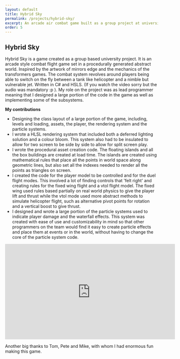 ```yaml
---
layout: default
title: Hybrid Sky
permalink: /projects/hybrid-sky/
excerpt: An arcade air combat game built as a group project at university
order: 5
---
```

## Hybrid Sky

Hybrid Sky is a game created as a group based university project. It is an arcade style combat flight game set in a procedurally generated abstract world. Inspired by the artwork of mirrors edge and the mechanics of the transformers games. The combat system revolves around players being able to switch on the fly between a tank like helicopter and a nimble but vulnerable jet. Written in C# and HSLS. (If you watch the video sorry but the audio was mandatory :p ). My role on the project was as lead programmer meaning that I designed a large portion of the code in the game as well as implementing some of the subsystems.

**My contributions**

* Designing the class layout of a large portion of the game, including, levels and loading, assets, the player, the rendering system and the particle systems.
* I wrote a HLSL rendering system that included both a deferred lighting solution and a colour bloom. This system also had to be insulated to allow for two screen to be side by side to allow for split screen play.
* I wrote the procedural asset creation code. The floating islands and all the box buildings are created at load time. The islands are created using mathematical rules that place all the points in world space along geometric lines, but also set all the indexes needed to render all the points as triangles on screen.
* I created the code for the player model to be controlled and for the duel flight modes. This involved a lot of finding controls that 'felt right' and creating rules for the fixed wing flight and a vtol flight model. The fixed wing used rules based partially on real world physics to give the player lift and thrust while the vtol mode used more abstract methods to simulate helicopter flight, such as alternative pivot points for rotation and a vertical boost to give thrust.
* I designed and wrote a large portion of the particle systems used to indicate player damage and the waterfall effects. This system was created with ease of use and customizability in mind so that other programmers on the team would find it easy to create particle effects and place them at events or in the world, without having to change the core of the particle system code.

<iframe width="560" height="315" src="https://www.youtube.com/embed/wBsGQinzkog" frameborder="0" allow="autoplay; encrypted-media" allowfullscreen></iframe>

Another big thanks to Tom, Pete and Mike, with whom I had enormous fun making this game.